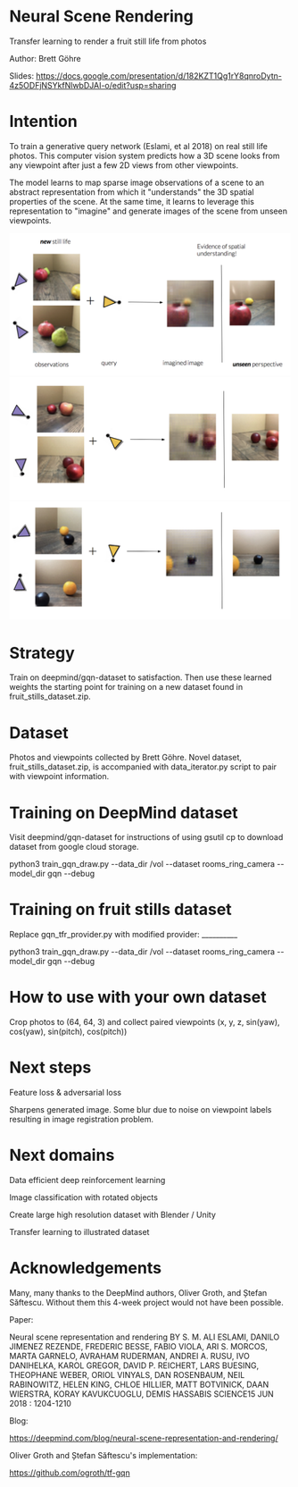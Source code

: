 # Neural Scene Rendering
Transfer learning to render a fruit still life from photos

Author:
Brett Göhre

Slides:
https://docs.google.com/presentation/d/182KZT1Qg1rY8qnroDytn-4z5ODFjNSYkfNlwbDJAI-o/edit?usp=sharing

# Intention
To train a generative query network (Eslami, et al 2018) on real still life photos. This computer vision system predicts how a 3D scene looks from any viewpoint after just a few 2D views from other viewpoints.

The model learns to map sparse image observations of a scene to an abstract representation from which it "understands" the 3D spatial properties of the scene. At the same time, it learns to leverage this representation to "imagine" and generate images of the scene from unseen viewpoints.

![results/Fruit3](results/Fruit3.png)
![results/Fruit_2](results/Fruit_2.png)
![results/Fruit_1](results/Fruit_1.png)

# Strategy
Train on deepmind/gqn-dataset to satisfaction. Then use these learned weights the starting point for training on a new dataset found in fruit_stills_dataset.zip.

# Dataset
Photos and viewpoints collected by Brett Göhre. Novel dataset, fruit_stills_dataset.zip, is accompanied with data_iterator.py script to pair with viewpoint information.

# Training on DeepMind dataset
Visit deepmind/gqn-dataset for instructions of using gsutil cp to download dataset from google cloud storage.

python3 train_gqn_draw.py --data_dir /vol --dataset rooms_ring_camera --model_dir gqn --debug

# Training on fruit stills dataset
Replace gqn_tfr_provider.py with modified provider: __________

python3 train_gqn_draw.py --data_dir /vol --dataset rooms_ring_camera --model_dir gqn --debug

# How to use with your own dataset
Crop photos to (64, 64, 3) and collect paired viewpoints (x, y, z, sin(yaw), cos(yaw), sin(pitch), cos(pitch))

# Next steps
Feature loss & adversarial loss

Sharpens generated image. Some blur due to noise on viewpoint labels resulting in image registration problem.

# Next domains
Data efficient deep reinforcement learning

Image classification with rotated objects

Create large high resolution dataset with Blender / Unity

Transfer learning to illustrated dataset

# Acknowledgements

Many, many thanks to the DeepMind authors, Oliver Groth, and Ștefan Săftescu. Without them this 4-week project would not have been possible.

Paper:

Neural scene representation and rendering
BY S. M. ALI ESLAMI, DANILO JIMENEZ REZENDE, FREDERIC BESSE, FABIO VIOLA, ARI S. MORCOS, MARTA GARNELO, AVRAHAM RUDERMAN, ANDREI A. RUSU, IVO DANIHELKA, KAROL GREGOR, DAVID P. REICHERT, LARS BUESING, THEOPHANE WEBER, ORIOL VINYALS, DAN ROSENBAUM, NEIL RABINOWITZ, HELEN KING, CHLOE HILLIER, MATT BOTVINICK, DAAN WIERSTRA, KORAY KAVUKCUOGLU, DEMIS HASSABIS
SCIENCE15 JUN 2018 : 1204-1210

Blog:

https://deepmind.com/blog/neural-scene-representation-and-rendering/


Oliver Groth and Ștefan Săftescu's implementation:

https://github.com/ogroth/tf-gqn


